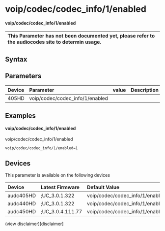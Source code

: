 ﻿---
description: voip/codec/codec_info/1/enabled
search: false
---

# voip/codec/codec_info/1/enabled

#### voip/codec/codec_info/1/enabled


| This Parameter has not been documented yet, please refer to the audiocodes site to determin usage.  | 
| :--- |

## Syntax

## Parameters
|Device|Parameter|value|Description|
|:---|:---|:---|:---|
| 405HD | voip/codec/codec_info/1/enabled |  |  |

## Examples
#### voip/codec/codec_info/1/enabled

voip/codec/codec_info/1/enabled

```
voip/codec/codec_info/1/enabled=1
```

## Devices
This parameter is available on the following devices

| Device | Latest Firmware | Default Value |
|:---|:---|:---|
| audc405HD | ;UC_3.0.1.322 | voip/codec/codec_info/1/enabled=1 
| audc440HD | ;UC_3.0.1.322 | voip/codec/codec_info/1/enabled=1 
| audc450HD | ;UC_3.0.4.111.77 | voip/codec/codec_info/1/enabled=1 

(view disclaimer)[disclaimer]
